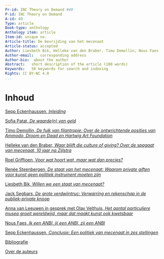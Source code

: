 ```yaml
---
Pr-id: INC Theory on Demand #49
P-id: INC Theory on Demand
A-id: 49
Type: article
Book-type: anthology
Anthology item: article
Item-id: unique no.
Article-title: De bevrijding van het mecenaat
Article-status: accepted
Author: Liesbeth Bik, Helleke van den Braber, Timo Demollin, Nous Faes, Roel Griffioen, Anna van Leeuwen, Sofia Patat, Jack Segbars, Renée Steenbergen, Olav Velthuis
Author-email:   corresponding address
Author-bio:  about the author
Abstract:   short description of the article (100 words)
Keywords:   50 keywords for search and indexing
Rights: CC BY-NC 4.0
...
```



# Inhoud


<a href=”ch002.xhtml”> Sepp Eckenhaussen, *Inleiding*</a>

<a href=”ch003.xhtml”>Sofia Patat, *De waarde(n) van geld*</a>

<a href=”ch004.xhtml”>Timo Demollin, *De fuik van filantropie: Over de ontwrichtende posities van Ammodo, Droom en Daad en Hartwig Art Foundation*</a>

<a href=”ch005.xhtml”>Helleke van den Braber, *Waar blijft die culture of giving? Over de spagaat van mecenaat, 10 jaar na Zijlstra*</a>

<a href=”ch006.xhtml”>Roel Griffioen, *Voor wat hoort wat, maar wat dan precies?*</a>

<a href=”ch007.xhtml”>Renée Steenbergen, *De staat van het mecenaat: Waarom private giften voor kunst geen politiek instrument moeten zijn*</a>

<a href=”ch008.xhtml”>Liesbeth Bik, *Willen we een staat van mecenaat?*</a>

<a href=”ch009.xhtml”>Jack Segbars, *De grote verdwijntruc: Verwarring en rekenschap in de publiek-private knoop*</a>

<a href=”ch010.xhtml”>Anna van Leeuwen in gesprek met Olav Velthuis, *Het aantal particuliere musea groeit wereldwijd, maar dat maakt kunst ook kwetsbaar*</a>

<a href=”ch011.xhtml”>Nous Faes, *Ik een ANBI, jij een ANBI, zij een ANBI*</a>

<a href=”ch012.xhtml”>Sepp Eckenhaussen, *Conclusie: Een politiek van mecenaat in zes stellingen*</a>

<a href=”ch013.xhtml”>Bibliografie</a>

<a href=”ch014.xhtml”>Over de auteurs</a>

